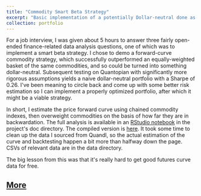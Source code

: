 ```yaml
---
title: "Commodity Smart Beta Strategy"
excerpt: "Basic implementation of a potentially Dollar-neutral done as homework for an interview<br/><img src="images/pfc_hat.png" height='240' width='336'>"
collection: portfolio
---
```


For a job interview, I was given about 5 hours to answer three fairly open-ended finance-related data analysis questions, one of which was to implement a smart beta strategy. I chose to demo a forward-curve commodity strategy, which successfully outperformed an equally-weighted basket of the same commodities, and so could be turned into something dollar-neutral. Subsequent testing on Quantopian with significantly more rigorous assumptions yields a naive dollar-neutral portfolio with a Sharpe of 0.26. I've been meaning to circle back and come up with some better risk estimation so I can implement a properly optimized portfolio, after which it might be a viable strategy.

In short, I estimate the price forward curve using chained commodity indexes, then overweight commodities on the basis of how far they are in backwardation. The full analysis is available in an <a href='https://github.com/CharlesNaylor/yewno/doc/Q2.rmd'>RStudio notebook</a> in the project's doc directory. The compiled version is [here](https://rawgit.com/CharlesNaylor/yewno/master/doc/Q2.html). It took some time to clean up the data I sourced from Quandl, so the actual estimation of the curve and backtesting happen a bit more than halfway down the page. CSVs of relevant data are in the data directory.

The big lesson from this was that it's really hard to get good futures curve data for free.

## <a href='https://rawgit.com/CharlesNaylor/yewno/master/doc/Q2.html'>More</a>
